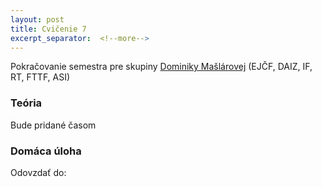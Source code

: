 ```yaml
---
layout: post
title: Cvičenie 7
excerpt_separator:  <!--more-->
---
```

Pokračovanie semestra pre skupiny [Dominiky Mašlárovej](https://maslarova.github.io/) (EJČF, DAIZ, IF, RT, FTTF, ASI)

### Teória

Bude pridané časom

### Domáca úloha

Odovzdať do:  
